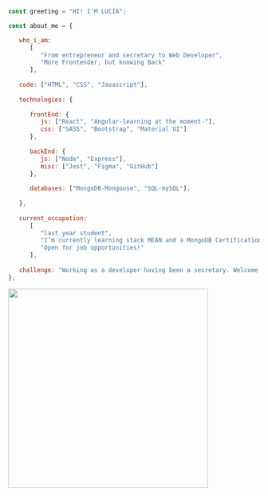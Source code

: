 <!---<img src="https://user-images.githubusercontent.com/74728521/134806624-22a8c86a-b672-4268-a831-007ea113c781.jpg" width="100" heigth="100" align="right"/> -->
 
```javascript
const greeting = "HI! I'M LUCÍA";

const about_me = {

   who_i_am: 
      [
         "From entrepreneur and secretary to Web Developer", 
         "More Frontender, but knowing Back"
      ],
      
   code: ["HTML", "CSS", "Javascript"],
   
   technologies: {
   
      frontEnd: {
         js: ["React", "Angular-learning at the moment-"],
         css: ["SASS", "Bootstrap", "Material UI"]
      },
      
      backEnd: {
         js: ["Node", "Express"],
         misc: ["Jest", "Figma", "GitHub"]
      },
      
      databases: ["MongoDB-Mongoose", "SQL-mySQL"],
      
   },
   
   current_occupation: 
      [
         "last year student", 
         "I’m currently learning stack MEAN and a MongoDB Certification", 
         "Open for job opportunities!"
      ],
      
   challenge: "Working as a developer having been a secretary. Welcome to IT World!!",
};
```

<img src="https://github-readme-stats.vercel.app/api?username=l0g0l&show_icons=true&theme=radical" align="rigth" width="400" heigth="150" />






